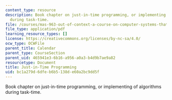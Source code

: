 ```yaml
---
content_type: resource
description: Book chapter on just-in-time programming, or implementing of algorithms
  during task-time.
file: /courses/mas-963-out-of-context-a-course-on-computer-systems-that-adapt-to-and-learn-from-context-fall-2001/bc1a279d6dfeb6b5138de60a2bc9dd5f_potter.pdf
file_type: application/pdf
learning_resource_types: []
license: https://creativecommons.org/licenses/by-nc-sa/4.0/
ocw_type: OCWFile
parent_title: Calendar
parent_type: CourseSection
parent_uid: 465941e3-6b16-a956-a0a3-b4d9b7ae9a82
resourcetype: Document
title: Just-in-Time Programming
uid: bc1a279d-6dfe-b6b5-138d-e60a2bc9dd5f
---
```

Book chapter on just-in-time programming, or implementing of algorithms during task-time.